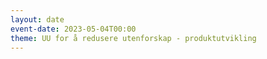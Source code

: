 ```yaml
---
layout: date
event-date: 2023-05-04T00:00
theme: UU for å redusere utenforskap - produktutvikling
---
```

